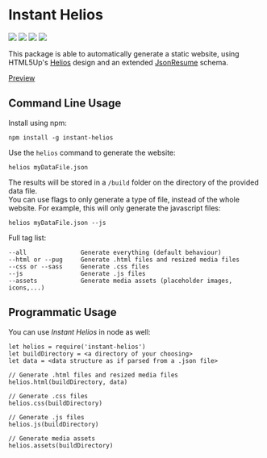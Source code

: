 # Instant Helios
[![](https://img.shields.io/npm/v/instant-helios.svg)](https://www.npmjs.com/package/instant-helios) [![](https://travis-ci.org/Jaliborc/instant-helios.svg)](https://travis-ci.org/Jaliborc/instant-helios/) ![](https://david-dm.org/jaliborc/instant-helios.svg) ![](https://img.shields.io/npm/l/instant-helios.svg)

This package is able to automatically generate a static website, using  HTML5Up's [Helios](https://html5up.net/helios) design and an extended [JsonResume](https://jsonresume.org/) schema.

[Preview](http://jaliborc.com/)

## Command Line Usage
Install using npm:

    npm install -g instant-helios

Use the `helios` command to generate the website:

    helios myDataFile.json

The results will be stored in a `/build` folder on the directory of the provided data file.  
You can use flags to only generate a type of file, instead of the whole website. For example, this will only generate the javascript files:

    helios myDataFile.json --js

Full tag list:

    --all               Generate everything (default behaviour)
    --html or --pug     Generate .html files and resized media files
    --css or --sass     Generate .css files
    --js                Generate .js files
    --assets            Generate media assets (placeholder images, icons,...)

## Programmatic Usage
You can use *Instant Helios* in node as well:

    let helios = require('instant-helios')
    let buildDirectory = <a directory of your choosing>
    let data = <data structure as if parsed from a .json file>

    // Generate .html files and resized media files
    helios.html(buildDirectory, data)

    // Generate .css files
    helios.css(buildDirectory)

    // Generate .js files
    helios.js(buildDirectory)

    // Generate media assets
    helios.assets(buildDirectory)
